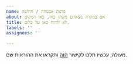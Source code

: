 ```yaml
---
name: פרצת אבטחה / חולשה
about: אם במקרה מצאתם משהו כזה, כאן המקום
title: לא לדווח כאן על כלום.
labels: ''
assignees: ''

---
```


מעולה, עכשיו תלכו לקישור [הזה](https://github.com/TheBooker66/Technion-Plus-Plus/blob/main/SECURITY.md) ותקראו את ההוראות שם.
